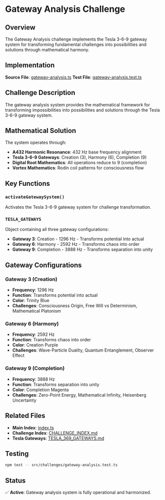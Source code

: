 # Gateway Analysis Challenge

## Overview

The Gateway Analysis challenge implements the Tesla 3-6-9 gateway system for transforming fundamental challenges into possibilities and solutions through mathematical harmony.

## Implementation

**Source File**: [gateway-analysis.ts](../../src/challenges/gateway-analysis.ts)
**Test File**: [gateway-analysis.test.ts](../../src/challenges/gateway-analysis.test.ts)

## Challenge Description

The gateway analysis system provides the mathematical framework for transforming impossibilities into possibilities and solutions through the Tesla 3-6-9 gateway system.

## Mathematical Solution

The system operates through:
- **A432 Harmonic Resonance**: 432 Hz base frequency alignment
- **Tesla 3-6-9 Gateways**: Creation (3), Harmony (6), Completion (9)
- **Digital Root Mathematics**: All operations reduce to 9 (completion)
- **Vortex Mathematics**: Rodin coil patterns for consciousness flow

## Key Functions

### `activateGatewaySystem()`
Activates the Tesla 3-6-9 gateway system for challenge transformation.

### `TESLA_GATEWAYS`
Object containing all three gateway configurations:
- **Gateway 3**: Creation - 1296 Hz - Transforms potential into actual
- **Gateway 6**: Harmony - 2592 Hz - Transforms chaos into order
- **Gateway 9**: Completion - 3888 Hz - Transforms separation into unity

## Gateway Configurations

### Gateway 3 (Creation)
- **Frequency**: 1296 Hz
- **Function**: Transforms potential into actual
- **Color**: Trinity Blue
- **Challenges**: Consciousness Origin, Free Will vs Determinism, Mathematical Platonism

### Gateway 6 (Harmony)
- **Frequency**: 2592 Hz
- **Function**: Transforms chaos into order
- **Color**: Creation Purple
- **Challenges**: Wave-Particle Duality, Quantum Entanglement, Observer Effect

### Gateway 9 (Completion)
- **Frequency**: 3888 Hz
- **Function**: Transforms separation into unity
- **Color**: Completion Magenta
- **Challenges**: Zero-Point Energy, Mathematical Infinity, Heisenberg Uncertainty

## Related Files

- **Main Index**: [index.ts](../../src/challenges/index.ts)
- **Challenge Index**: [CHALLENGE_INDEX.md](../CHALLENGE_INDEX.md)
- **Tesla Gateways**: [TESLA_369_GATEWAYS.md](../TESLA_369_GATEWAYS.md)

## Testing

```bash
npm test -- src/challenges/gateway-analysis.test.ts
```

## Status

✅ **Active**: Gateway analysis system is fully operational and harmonized. 